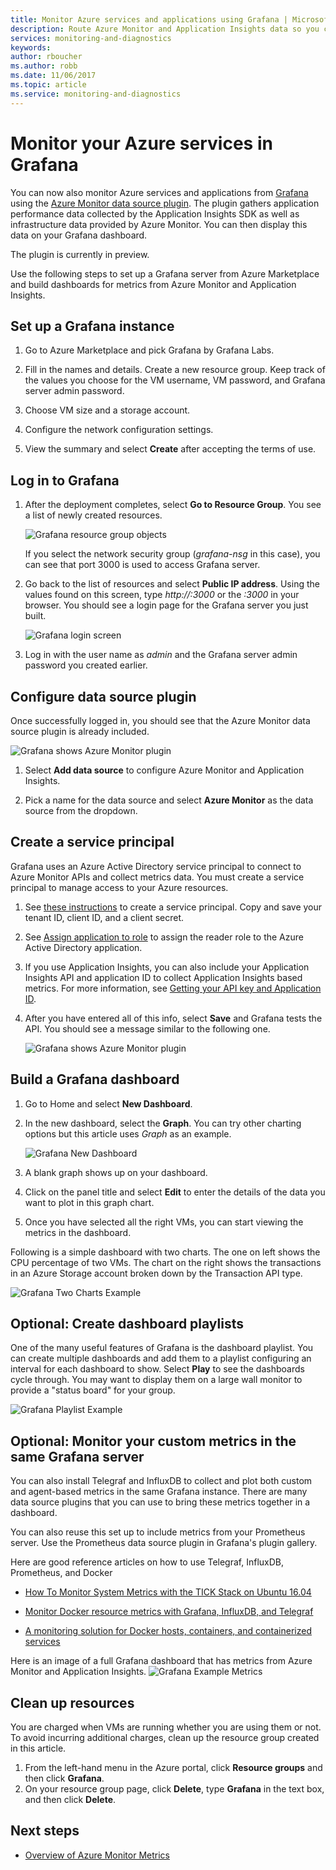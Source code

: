 ```yaml
---
title: Monitor Azure services and applications using Grafana | Microsoft Docs 
description: Route Azure Monitor and Application Insights data so you can view them in Grafana.
services: monitoring-and-diagnostics
keywords: 
author: rboucher
ms.author: robb
ms.date: 11/06/2017
ms.topic: article
ms.service: monitoring-and-diagnostics
---
```


# Monitor your Azure services in Grafana
You can now also monitor Azure services and applications from [Grafana](https://grafana.com/) using the [Azure Monitor data source plugin](https://grafana.com/plugins/grafana-azure-monitor-datasource). The plugin gathers application performance data collected by the Application Insights SDK as well as infrastructure data provided by Azure Monitor. You can then display this data on your Grafana dashboard.

The plugin is currently in preview.

Use the following steps to set up a Grafana server from Azure Marketplace and build dashboards for metrics from Azure Monitor and Application Insights.

## Set up a Grafana instance
1. Go to Azure Marketplace and pick Grafana by Grafana Labs.

2. Fill in the names and details. Create a new resource group. Keep track of the values you choose for the VM username, VM password, and Grafana server admin password.  

3. Choose VM size and a storage account.

4. Configure the network configuration settings.

5. View the summary and select **Create** after accepting the terms of use.

## Log in to Grafana
1. After the deployment completes, select **Go to Resource Group**. You see a list of newly created resources. 

    ![Grafana resource group objects](.\media\monitor-how-to-grafana\grafana1.png) 

    If you select the network security group (*grafana-nsg* in this case), you can see that port 3000 is used to access Grafana server. 

2. Go back to the list of resources and select **Public IP address**. Using the values found on this screen, type *http://<IP address>:3000*  or the *<DNSName>:3000* in your browser. You should see a login page for the Grafana server you just built.
	
    ![Grafana login screen](.\media\monitor-how-to-grafana\grafana2.png) 

3. Log in with the user name as *admin* and the Grafana server admin password you created earlier. 

## Configure data source plugin

Once successfully logged in, you should see that the Azure Monitor data source plugin is already included.

![Grafana shows Azure Monitor plugin](.\media\monitor-how-to-grafana\grafana3.png) 

1. Select **Add data source** to configure Azure Monitor and Application Insights. 
	
2. Pick a name for the data source and select **Azure Monitor** as the data source from the dropdown.
	
	
## Create a service principal 

Grafana uses an Azure Active Directory service principal to connect to Azure Monitor APIs and collect metrics data. You must create a service principal to manage access to your Azure resources.

1. See [these instructions](../azure-resource-manager/resource-group-create-service-principal-portal.md) to create a service principal. Copy and save your tenant ID, client ID, and a client secret.

2. See [Assign application to role](https://docs.microsoft.com/en-us/azure/azure-resource-manager/resource-group-create-service-principal-portal#assign-application-to-role) to assign the reader role to the Azure Active Directory application. 	

3. If you use Application Insights, you can also include your Application Insights API and application ID to collect Application Insights based metrics. For more information, see [Getting your API key and Application ID](https://dev.applicationinsights.io/documentation/Authorization/API-key-and-App-ID).

4. After you have entered all of this info, select **Save** and Grafana tests the API. You should see a message similar to the following one.  

    ![Grafana shows Azure Monitor plugin](.\media\monitor-how-to-grafana\grafana4.png) 
	
## Build a Grafana dashboard

1. Go to Home and select **New Dashboard**.

2. In the new dashboard, select the **Graph**. You can try other charting options but this article uses *Graph* as an example. 

    ![Grafana New Dashboard](.\media\monitor-how-to-grafana\grafana5.png) 

3. A blank graph shows up on your dashboard. 

4. Click on the panel title and select **Edit** to enter the details of the data you want to plot in this graph chart.
	
5. Once you have selected all the right VMs, you can start viewing the metrics in the dashboard. 

Following is a simple dashboard with two charts. The one on left shows the CPU percentage of two VMs. The chart on the right shows the transactions in an Azure Storage account broken down by the Transaction API type.
	
![Grafana Two Charts Example](.\media\monitor-how-to-grafana\grafana6.png) 
	

## Optional: Create dashboard playlists

One of the many useful features of Grafana is the dashboard playlist. You can create multiple dashboards and add them to a playlist configuring an interval for each dashboard to show. Select **Play** to see the dashboards cycle through. You may want to display them on a large wall monitor to provide a "status board" for your group. 
	
![Grafana Playlist Example](.\media\monitor-how-to-grafana\grafana7.png) 


## Optional: Monitor your custom metrics in the same Grafana server

You can also install Telegraf and InfluxDB to collect and plot both custom and agent-based metrics in the same Grafana instance. There are many data source plugins that you can use to bring these metrics together in a dashboard. 
	
You can also reuse this set up to include metrics from your Prometheus server. Use the Prometheus data source plugin in Grafana's plugin gallery.
	
Here are good reference articles on how to use Telegraf, InfluxDB, Prometheus, and Docker
 - [How To Monitor System Metrics with the TICK Stack on Ubuntu 16.04](https://www.digitalocean.com/community/tutorials/how-to-monitor-system-metrics-with-the-tick-stack-on-ubuntu-16-04)

 - [Monitor Docker resource metrics with Grafana, InfluxDB, and Telegraf](https://blog.vpetkov.net/2016/08/04/monitor-docker-resource-metrics-with-grafana-influxdb-and-telegraf/)

 - [A monitoring solution for Docker hosts, containers, and containerized services](https://stefanprodan.com/2016/a-monitoring-solution-for-docker-hosts-containers-and-containerized-services/)

Here is an image of a full Grafana dashboard that has metrics from Azure Monitor and Application Insights.
![Grafana Example Metrics](.\media\monitor-how-to-grafana\grafana8.png) 


## Clean up resources

You are charged when VMs are running whether you are using them or not. To avoid incurring additional charges, clean up the resource group created in this article. 

1. From the left-hand menu in the Azure portal, click **Resource groups** and then click **Grafana**. 
2. On your resource group page, click **Delete**, type **Grafana** in the text box, and then click **Delete**.

## Next steps
* [Overview of Azure Monitor Metrics](monitoring-overview-metrics.md)



